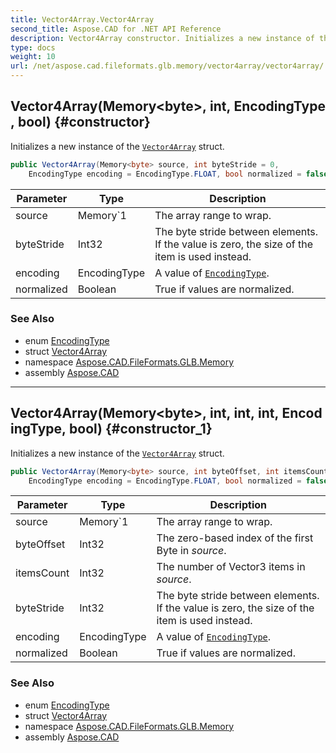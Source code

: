 ```yaml
---
title: Vector4Array.Vector4Array
second_title: Aspose.CAD for .NET API Reference
description: Vector4Array constructor. Initializes a new instance of the Vector4Array struct
type: docs
weight: 10
url: /net/aspose.cad.fileformats.glb.memory/vector4array/vector4array/
---
```

## Vector4Array(Memory&lt;byte&gt;, int, EncodingType, bool) {#constructor}

Initializes a new instance of the [`Vector4Array`](../) struct.

```csharp
public Vector4Array(Memory<byte> source, int byteStride = 0, 
    EncodingType encoding = EncodingType.FLOAT, bool normalized = false)
```

| Parameter | Type | Description |
| --- | --- | --- |
| source | Memory`1 | The array range to wrap. |
| byteStride | Int32 | The byte stride between elements. If the value is zero, the size of the item is used instead. |
| encoding | EncodingType | A value of [`EncodingType`](../../../aspose.cad.fileformats.glb/encodingtype/). |
| normalized | Boolean | True if values are normalized. |

### See Also

* enum [EncodingType](../../../aspose.cad.fileformats.glb/encodingtype/)
* struct [Vector4Array](../)
* namespace [Aspose.CAD.FileFormats.GLB.Memory](../../../aspose.cad.fileformats.glb.memory/)
* assembly [Aspose.CAD](../../../)

---

## Vector4Array(Memory&lt;byte&gt;, int, int, int, EncodingType, bool) {#constructor_1}

Initializes a new instance of the [`Vector4Array`](../) struct.

```csharp
public Vector4Array(Memory<byte> source, int byteOffset, int itemsCount, int byteStride, 
    EncodingType encoding = EncodingType.FLOAT, bool normalized = false)
```

| Parameter | Type | Description |
| --- | --- | --- |
| source | Memory`1 | The array range to wrap. |
| byteOffset | Int32 | The zero-based index of the first Byte in *source*. |
| itemsCount | Int32 | The number of Vector3 items in *source*. |
| byteStride | Int32 | The byte stride between elements. If the value is zero, the size of the item is used instead. |
| encoding | EncodingType | A value of [`EncodingType`](../../../aspose.cad.fileformats.glb/encodingtype/). |
| normalized | Boolean | True if values are normalized. |

### See Also

* enum [EncodingType](../../../aspose.cad.fileformats.glb/encodingtype/)
* struct [Vector4Array](../)
* namespace [Aspose.CAD.FileFormats.GLB.Memory](../../../aspose.cad.fileformats.glb.memory/)
* assembly [Aspose.CAD](../../../)


